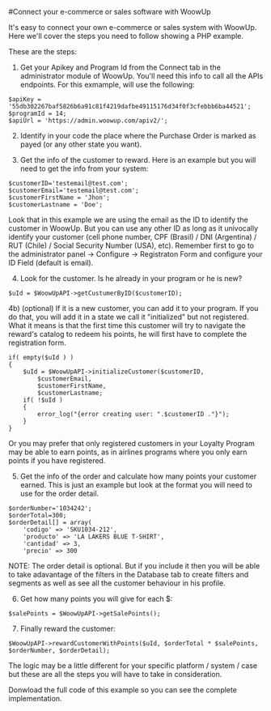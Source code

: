 #Connect your e-commerce or sales software with WoowUp

It's easy to connect your own e-commerce or sales system with WoowUp. Here we'll cover the steps you need to follow showing a PHP example.

These are the steps:

1) Get your Apikey and Program Id from the Connect tab in the administrator module of WoowUp. You'll need this info to call all the APIs endpoints. For this exmample, will use the following:

```
$apiKey = '55db302267baf5826b6a91c81f4219dafbe49115176d34f0f3cfebbb6ba44521';
$programId = 14;
$apiUrl = 'https://admin.woowup.com/apiv2/';
```

2) Identify in your code the place where the Purchase Order is marked as payed (or any other state you want). 

3) Get the info of the customer to reward. Here is an example but you will need to get the info from your system: 

```
$customerID='testemail@test.com';
$customerEmail='testemail@test.com';
$customerFirstName = 'Jhon';
$customerLastname = 'Doe';
```

Look that in this example we are using the email as the ID to identify the customer in WoowUp. But you can use any other ID as long as it univocally identify your customer (cell phone number, CPF (Brasil) / DNI (Argentina) / RUT (Chile) / Social Security Number (USA), etc). Remember first to go to the administrator panel -> Configure -> Registraton Form and configure your ID Field (default is email).

4) Look for the customer. Is he already in your program or he is new?

```
$uId = $WoowUpAPI->getCustumerByID($customerID);
```

4b) (optional) If it is a new customer, you can add it to your program. If you do that, you will add it in a state we call it "initialized" but not registered. What it means is that the first time this customer will try to navigate the reward's catalog to redeem his points, he will first have to complete the registration form.

```
if( empty($uId ) )
{
    $uId = $WoowUpAPI->initializeCustomer($customerID, 
        $customerEmail,
        $customerFirstName,
        $customerLastname;
    if( !$uId )
    {
        error_log("{error creating user: ".$customerID ."}");
    }
}
```

Or you may prefer that only registered customers in your Loyalty Program may be able to earn points, as in airlines programs where you only earn points if you have registered.

5) Get the info of the order and calculate how many points your customer earned. This is just an example but look at the format you will need to use for the order detail.

```
$orderNumber='1034242';
$orderTotal=300;
$orderDetail[] = array(
    'codigo' => 'SKU1034-212',
    'producto' => 'LA LAKERS BLUE T-SHIRT',
    'cantidad' => 3,
    'precio' => 300
```
NOTE: The order detail is optional. But if you include it then you will be able to take adavantage of the filters in the Database tab to create filters and segments as well as see all the customer behaviour in his profile.

6) Get how many points you will give for each $:

```
$salePoints = $WoowUpAPI->getSalePoints();
```

7) Finally reward the customer:
```
$WoowUpAPI->rewardCustomerWithPoints($uId, $orderTotal * $salePoints, $orderNumber, $orderDetail);
```
The logic may be a little different for your specific platform / system / case but these are all the steps you will have to take in consideration.

Donwload the full code of this example so you can see the complete implementation. 
